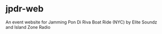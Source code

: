 # jpdr-web
An event website for Jamming Pon Di Riva Boat Ride (NYC) by Elite Soundz and Island Zone Radio 
